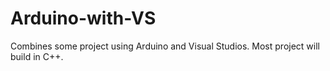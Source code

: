 # Arduino-with-VS
Combines some project using Arduino and Visual Studios. Most project will build in C++. 
